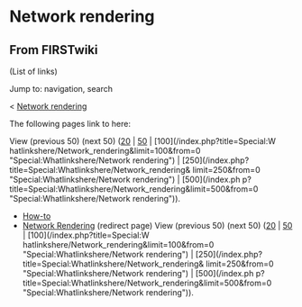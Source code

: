 # Network rendering

## From FIRSTwiki

(List of links)

Jump to: navigation, search

< [Network rendering](/index.php?title=Network_rendering&redirect=no "Network rendering")

The following pages link to here:

View (previous 50) (next 50) ([20](/index.php?title=Special:Whatlinkshere/Network_rendering&limit=20&from=0 "Special:Whatlinkshere/Network rendering") | [50](/index.php?title=Special:Whatlinkshere/Network_rendering&limit=50&from=0 "Special:Whatlinkshere/Network rendering") | [100](/index.php?title=Special:W
hatlinkshere/Network_rendering&limit=100&from=0 "Special:Whatlinkshere/Network
rendering") | [250](/index.php?title=Special:Whatlinkshere/Network_rendering&
limit=250&from=0 "Special:Whatlinkshere/Network rendering") | [500](/index.ph
p?title=Special:Whatlinkshere/Network_rendering&limit=500&from=0 "Special:Whatlinkshere/Network rendering")).

- [How-to](How-to "How-to")
- [Network Rendering](/index.php?title=Network_Rendering&redirect=no "Network Rendering") (redirect page) View (previous 50) (next 50) ([20](/index.php?title=Special:Whatlinkshere/Network_rendering&limit=20&from=0 "Special:Whatlinkshere/Network rendering") | [50](/index.php?title=Special:Whatlinkshere/Network_rendering&limit=50&from=0 "Special:Whatlinkshere/Network rendering") | [100](/index.php?title=Special:W
  hatlinkshere/Network_rendering&limit=100&from=0 "Special:Whatlinkshere/Network
  rendering") | [250](/index.php?title=Special:Whatlinkshere/Network_rendering&
  limit=250&from=0 "Special:Whatlinkshere/Network rendering") | [500](/index.ph
  p?title=Special:Whatlinkshere/Network_rendering&limit=500&from=0 "Special:Whatlinkshere/Network rendering")).
